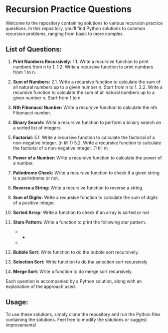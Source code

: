 # Recursion Practice Questions

Welcome to the repository containing solutions to various recursion practice questions. In this repository, you'll find Python solutions to common recursion problems, ranging from basic to more complex.

## List of Questions:

1. **Print Numbers Recursively:**
   1.1. Write a recursive function to print numbers from n to 1.
   1.2. Write a recursive function to print numbers from 1 to n.

2. **Sum of Numbers:**
   2.1. Write a recursive function to calculate the sum of all natural numbers up to a given number n. Start from n to 1.
   2.2. Write a recursive function to calculate the sum of all natural numbers up to a given number n. Start from 1 to n.
   
3. **Nth Fibonacci Number:**
   Write a recursive function to calculate the nth Fibonacci number.

4. **Binary Search:**
   Write a recursive function to perform a binary search on a sorted list of integers.

5. **Factorial:**
   5.1. Write a recursive function to calculate the factorial of a non-negative integer. (n till 1)
   5.2. Write a recursive function to calculate the factorial of a non-negative integer. (1 till n)
   
6. **Power of a Number:**
   Write a recursive function to calculate the power of a number. 

7. **Palindrome Check:**
   Write a recursive function to check if a given string is a palindrome or not.

8. **Reverse a String:**
   Write a recursive function to reverse a string.

9. **Sum of Digits:**
    Write a recursive function to calculate the sum of digits of a positive integer.

10. **Sorted Array:**
    Write a function to check if an array is sorted or not

11. **Stars Pattern:**
    Write a function to print the following star pattern.
    * *
    *
 
12. **Bubble Sort:**
    Write function to do the bubble sort recursively.

13. **Selection Sort:**
    Write function to do the selection sort recursively

15. **Merge Sort:**
    Write a function to do merge sort recursively.

Each question is accompanied by a Python solution, along with an explanation of the approach used.

## Usage:

To use these solutions, simply clone the repository and run the Python files containing the solutions. Feel free to modify the solutions or suggest improvements!

